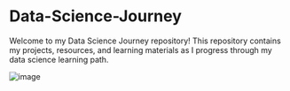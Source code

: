 # Data-Science-Journey
Welcome to my Data Science Journey repository! This repository contains my projects, resources, and learning materials as I progress through my data science learning path.

![image](https://github.com/user-attachments/assets/dd351111-2577-4767-98f7-50172bdb06b2)



